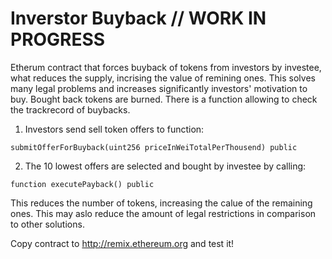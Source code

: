 # Inverstor Buyback // WORK IN PROGRESS

Etherum contract that forces buyback of tokens from investors by investee, what reduces the supply, incrising the value of remining ones. This solves many legal problems and increases significantly investors' motivation to buy. 
Bought back tokens are burned. There is a function allowing to check the trackrecord of buybacks. 



1) Investors send sell token offers to function: 

`submitOfferForBuyback(uint256 priceInWeiTotalPerThousend) public `

2) The 10 lowest offers are selected and bought by investee by calling: 

`function executePayback() public `



This reduces the number of tokens, increasing the calue of the remaining ones. 
This may aslo reduce the amount of legal restrictions in comparison to other solutions. 



Copy contract to http://remix.ethereum.org and test it! 
